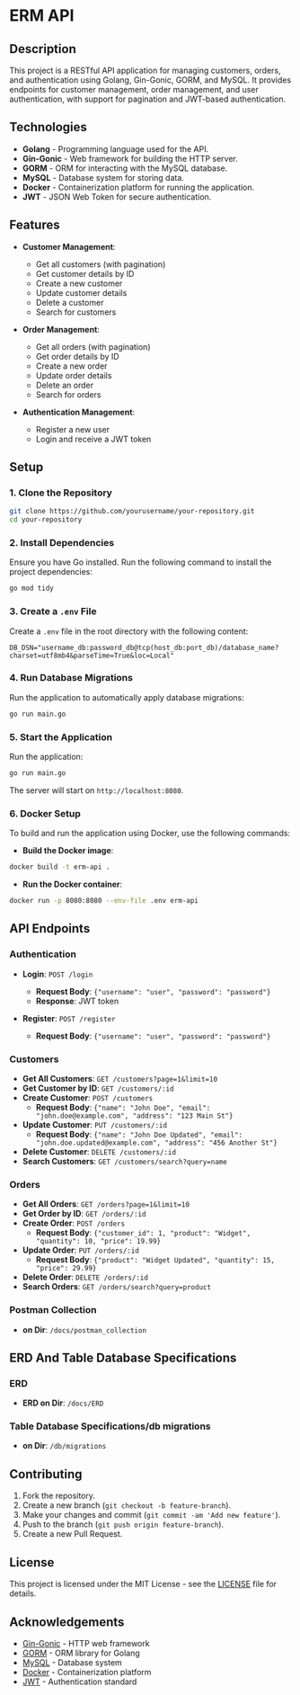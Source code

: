 # ERM API

## Description

This project is a RESTful API application for managing customers, orders, and authentication using Golang, Gin-Gonic, GORM, and MySQL. It provides endpoints for customer management, order management, and user authentication, with support for pagination and JWT-based authentication.

## Technologies

- **Golang** - Programming language used for the API.
- **Gin-Gonic** - Web framework for building the HTTP server.
- **GORM** - ORM for interacting with the MySQL database.
- **MySQL** - Database system for storing data.
- **Docker** - Containerization platform for running the application.
- **JWT** - JSON Web Token for secure authentication.

## Features

- **Customer Management**:
  - Get all customers (with pagination)
  - Get customer details by ID
  - Create a new customer
  - Update customer details
  - Delete a customer
  - Search for customers

- **Order Management**:
  - Get all orders (with pagination)
  - Get order details by ID
  - Create a new order
  - Update order details
  - Delete an order
  - Search for orders

- **Authentication Management**:
  - Register a new user
  - Login and receive a JWT token

## Setup

### 1. Clone the Repository

```bash
git clone https://github.com/yourusername/your-repository.git
cd your-repository
```

### 2. Install Dependencies

Ensure you have Go installed. Run the following command to install the project dependencies:

```bash
go mod tidy
```

### 3. Create a `.env` File

Create a `.env` file in the root directory with the following content:

```env
DB_DSN="username_db:password_db@tcp(host_db:port_db)/database_name?charset=utf8mb4&parseTime=True&loc=Local"
```

### 4. Run Database Migrations

Run the application to automatically apply database migrations:

```bash
go run main.go
```

### 5. Start the Application

Run the application:

```bash
go run main.go
```

The server will start on `http://localhost:8080`.

### 6. Docker Setup

To build and run the application using Docker, use the following commands:

- **Build the Docker image**:

```bash
docker build -t erm-api .
```

- **Run the Docker container**:

```bash
docker run -p 8080:8080 --env-file .env erm-api
```

## API Endpoints

### Authentication

- **Login**: `POST /login`
  - **Request Body**: `{"username": "user", "password": "password"}`
  - **Response**: JWT token

- **Register**: `POST /register`
  - **Request Body**: `{"username": "user", "password": "password"}`

### Customers

- **Get All Customers**: `GET /customers?page=1&limit=10`
- **Get Customer by ID**: `GET /customers/:id`
- **Create Customer**: `POST /customers`
  - **Request Body**: `{"name": "John Doe", "email": "john.doe@example.com", "address": "123 Main St"}`
- **Update Customer**: `PUT /customers/:id`
  - **Request Body**: `{"name": "John Doe Updated", "email": "john.doe.updated@example.com", "address": "456 Another St"}`
- **Delete Customer**: `DELETE /customers/:id`
- **Search Customers**: `GET /customers/search?query=name`

### Orders

- **Get All Orders**: `GET /orders?page=1&limit=10`
- **Get Order by ID**: `GET /orders/:id`
- **Create Order**: `POST /orders`
  - **Request Body**: `{"customer_id": 1, "product": "Widget", "quantity": 10, "price": 19.99}`
- **Update Order**: `PUT /orders/:id`
  - **Request Body**: `{"product": "Widget Updated", "quantity": 15, "price": 29.99}`
- **Delete Order**: `DELETE /orders/:id`
- **Search Orders**: `GET /orders/search?query=product`

### Postman Collection
- **on Dir**: `/docs/postman_collection`

## ERD And Table Database Specifications

### ERD
- **ERD on Dir**: `/docs/ERD`

### Table Database Specifications/db migrations
- **on Dir**: `/db/migrations`

## Contributing

1. Fork the repository.
2. Create a new branch (`git checkout -b feature-branch`).
3. Make your changes and commit (`git commit -am 'Add new feature'`).
4. Push to the branch (`git push origin feature-branch`).
5. Create a new Pull Request.

## License

This project is licensed under the MIT License - see the [LICENSE](LICENSE) file for details.

## Acknowledgements

- [Gin-Gonic](https://github.com/gin-gonic/gin) - HTTP web framework
- [GORM](https://gorm.io/) - ORM library for Golang
- [MySQL](https://www.mysql.com/) - Database system
- [Docker](https://www.docker.com/) - Containerization platform
- [JWT](https://jwt.io/) - Authentication standard
